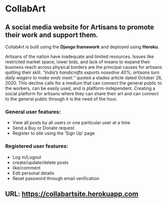 # CollabArt
## A social media website for Artisans to promote their work and support them.
CollabArt is built using the **Django framework** and deployed using **Heroku**.

Artisans of the nation have inadequate and limited resources. Issues like restricted market space, lower bids, and lack of means to expand their business reach across physical borders are the principal causes for artisans quitting their skill. *“India’s handicrafts exports nosedive 40%; artisans turn daily wagers to make ends meet.”* quoted a stades article dated October 26, 2020. 
This decline calls for a medium that can connect the general public to the workers, can be easily used, and is platform-independent. Creating a social platform for artisans where they can share their art and can connect to the general public through it is the need of the hour.

### General user features:
- View all posts by all users or one particular user at a time
- Send a Buy or Donate request
- Register to site using the ‘Sign Up’ page

### Registered user features:
- Log in/Logout
- create/update/delete posts
- like/comment
- Edit personal details
- Reset password through email verification

## URL: https://collabartsite.herokuapp.com
